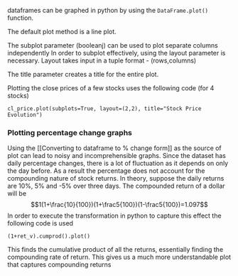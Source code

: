 dataframes can be graphed in python by using the `DataFrame.plot()` function. 

The default plot method is a line plot. 

The subplot parameter (booleanj) can be used to plot separate columns independently In order to subplot effectively, using the layout parameter is necessary. Layout takes input in a tuple format - (rows,columns)

The title parameter creates a title for the entire plot. 

Plotting the close prices of a few stocks uses the following code (for 4 stocks)
```
cl_price.plot(subplots=True, layout=(2,2), title="Stock Price Evolution")
```

### Plotting percentage change graphs
Using the [[Converting to dataframe to % change form]] as the source of plot can lead to noisy and incomprehensible graphs. Since the dataset has daily percentage changes, there is a lot of fluctuation as it depends on only the day before. As a result the percentage does not account for the compounding nature of stock returns. In theory, suppose the daily returns are 10%, 5% and -5% over three days. The compounded return of a dollar will be
$$1(1+\frac{10}{100})(1+\frac5{100})(1-\frac5{100})=1.097$$
In order to execute the transformation in python to capture this effect the following code is used
```
(1+ret_v).cumprod().plot()
```
This finds the cumulative product of all the returns, essentially finding the compounding rate of return. This gives us a much more understandable plot that captures compounding returns
